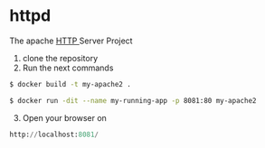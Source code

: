 # httpd

The apache [HTTP ](https://hub.docker.com/_/httpd) Server Project

1. clone the repository
2. Run the next commands
```bash
$ docker build -t my-apache2 .

$ docker run -dit --name my-running-app -p 8081:80 my-apache2
```
3. Open your browser on 
```python
http://localhost:8081/
```
